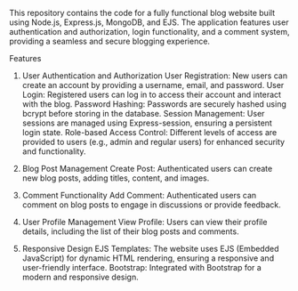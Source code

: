 
This repository contains the code for a fully functional blog website built using Node.js, Express.js, MongoDB, and EJS. The application features user authentication and authorization, login functionality, and a comment system, providing a seamless and secure blogging experience.

Features
1. User Authentication and Authorization
User Registration: New users can create an account by providing a username, email, and password.
User Login: Registered users can log in to access their account and interact with the blog.
Password Hashing: Passwords are securely hashed using bcrypt before storing in the database.
Session Management: User sessions are managed using Express-session, ensuring a persistent login state.
Role-based Access Control: Different levels of access are provided to users (e.g., admin and regular users) for enhanced security and functionality.

3. Blog Post Management
Create Post: Authenticated users can create new blog posts, adding titles, content, and images.


5. Comment Functionality
Add Comment: Authenticated users can comment on blog posts to engage in discussions or provide feedback.

6. User Profile Management
View Profile: Users can view their profile details, including the list of their blog posts and comments.


8. Responsive Design
EJS Templates: The website uses EJS (Embedded JavaScript) for dynamic HTML rendering, ensuring a responsive and user-friendly interface.
Bootstrap: Integrated with Bootstrap for a modern and responsive design.
